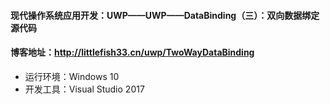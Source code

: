 #### 现代操作系统应用开发：UWP——UWP——DataBinding（三）：双向数据绑定 源代码

#### 博客地址：http://littlefish33.cn/uwp/TwoWayDataBinding

- 运行环境：Windows 10
- 开发工具：Visual Studio 2017